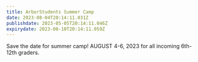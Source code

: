 ```yaml
---
title: ArborStudents Summer Camp
date: 2023-08-04T20:14:11.031Z
publishdate: 2023-05-05T20:14:11.046Z
expirydate: 2023-08-10T20:14:11.059Z
---
```

S﻿ave the date for summer camp! AUGUST 4-6, 2023 for all incoming 6th-12th graders.